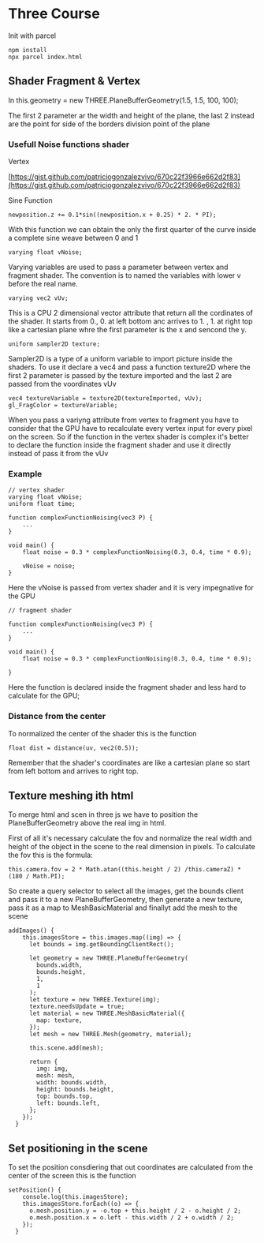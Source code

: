 

# Three Course

Init with parcel

```
npm install
npx parcel index.html
```

## Shader Fragment & Vertex

In this.geometry = new THREE.PlaneBufferGeometry(1.5, 1.5, 100, 100);

The first 2 parameter ar the width and height of the plane, the last 2 instead are the point for side of the borders division point of the plane

### Usefull Noise functions shader 

Vertex

[https://gist.github.com/patriciogonzalezvivo/670c22f3966e662d2f83](https://gist.github.com/patriciogonzalezvivo/670c22f3966e662d2f83)

Sine Function

```
newposition.z += 0.1*sin((newposition.x + 0.25) * 2. * PI);
```

With this function we can obtain the only the first quarter of the curve inside a complete sine weave between 0 and 1 

```
varying float vNoise;
```

Varying variables are used to pass a parameter between vertex and fragment shader. The convention is to named the variables with lower v before the real name.

```
varying vec2 vUv;
```

This is a CPU 2 dimensional vector attribute that return all the cordinates of the shader. It starts from 0., 0. at left bottom anc arrives to 1. , 1. at right top like a cartesian plane whre the first parameter is the x and sencond the y.  


```
uniform sampler2D texture;
```

Sampler2D is a type of a uniform variable to import picture inside the shaders. To use it declare a vec4 and pass a function texture2D where the first 2 parameter is passed by the texture imported and the last 2 are passed from the voordinates vUv

```
vec4 textureVariable = texture2D(textureImported, vUv);
gl_FragColor = textureVariable;
```

When you pass a variyng attribute from vertex to fragment you have to consider that the GPU have to recalculate every vertex input for every pixel on the screen. So if the function in the vertex shader is complex it's better to declare the function inside the fragment shader and use it directly instead of pass it from the vUv

### Example

```
// vertex shader
varying float vNoise;
uniform float time;

function complexFunctionNoising(vec3 P) {
    ...
}

void main() {
    float noise = 0.3 * complexFunctionNoising(0.3, 0.4, time * 0.9);
    
    vNoise = noise;
}
```

Here the vNoise is passed from vertex shader and it is very impegnative for the GPU

```
// fragment shader

function complexFunctionNoising(vec3 P) {
    ...
}

void main() {
    float noise = 0.3 * complexFunctionNoising(0.3, 0.4, time * 0.9);

}
```

Here the function is declared inside the fragment shader and less hard to calculate for the GPU;


### Distance from the center

To normalized the center of the shader this is the function

```
float dist = distance(uv, vec2(0.5));
```

Remember that the shader's coordinates are like a cartesian plane so start from left bottom and arrives to right top.


## Texture meshing ith html

To merge html and scen in three js we have to position the PlaneBufferGeometry above the real img in html.

First of all it's necessary calculate the fov and normalize the real width and height of the object in the scene to the real dimension in pixels. To calculate the fov this is the formula:

```
this.camera.fov = 2 * Math.atan((this.height / 2) /this.cameraZ) * (180 / Math.PI);
```


So create a query selector to select all the images, get the bounds client and pass it to a new PlaneBufferGeometry, then generate a new texture, pass it as a map to MeshBasicMaterial and finallyt add the mesh to the scene

```
addImages() {
    this.imagesStore = this.images.map((img) => {
      let bounds = img.getBoundingClientRect();

      let geometry = new THREE.PlaneBufferGeometry(
        bounds.width,
        bounds.height,
        1,
        1
      );
      let texture = new THREE.Texture(img);
      texture.needsUpdate = true;
      let material = new THREE.MeshBasicMaterial({
        map: texture,
      });
      let mesh = new THREE.Mesh(geometry, material);

      this.scene.add(mesh);

      return {
        img: img,
        mesh: mesh,
        width: bounds.width,
        height: bounds.height,
        top: bounds.top,
        left: bounds.left,
      };
    });
  }
```

## Set positioning in the scene

To set the position consdiering that out coordinates are calculated from the center of the screen this is the function 

```
setPosition() {
    console.log(this.imagesStore);
    this.imagesStore.forEach((o) => {
      o.mesh.position.y = -o.top + this.height / 2 - o.height / 2;
      o.mesh.position.x = o.left - this.width / 2 + o.width / 2;
    });
  }
```


